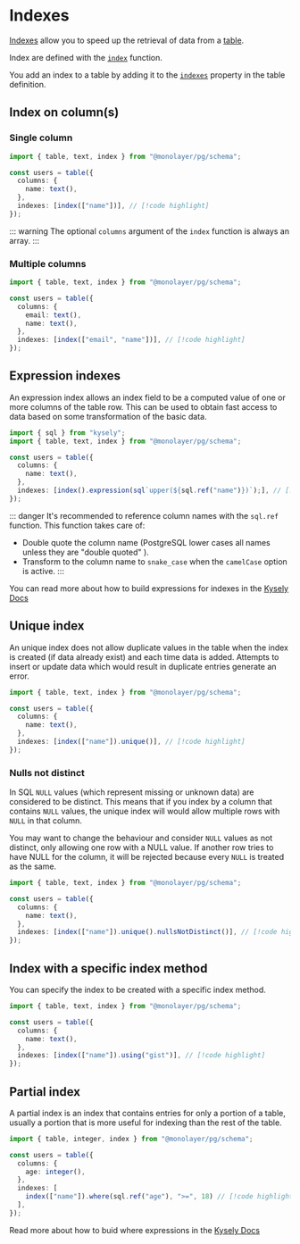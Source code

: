 # Indexes

[Indexes](./glossary.md#index) allow you to speed up the retrieval of data from a [table](./glossary.md#table).

Index are defined with the [`index`](./../../reference/api/schema/functions/index.md) function.

You add an index to a table by adding it to the [`indexes`](./../../reference/api/schema/type-aliases/TableDefinition.md#indexes) property in the table definition.

## Index on column(s)

### Single column

```ts
import { table, text, index } from "@monolayer/pg/schema";

const users = table({
  columns: {
    name: text(),
  },
  indexes: [index(["name"])], // [!code highlight]
});
```

::: warning
The optional `columns` argument of the `index` function is always an array.
:::

### Multiple columns

```ts
import { table, text, index } from "@monolayer/pg/schema";

const users = table({
  columns: {
    email: text(),
    name: text(),
  },
  indexes: [index(["email", "name"])], // [!code highlight]
});
```

## Expression indexes

An expression index allows an index field to be a computed value of one or more columns of the table row.
This  can be used to obtain fast access to data based on some transformation of the basic data.

```ts
import { sql } from "kysely";
import { table, text, index } from "@monolayer/pg/schema";

const users = table({
  columns: {
    name: text(),
  },
  indexes: [index().expression(sql`upper(${sql.ref("name")})`);], // [!code highlight]
});
```

::: danger
It's recommended to reference column names with the `sql.ref` function. This function takes care of:

- Double quote the column name (PostgreSQL lower cases all names unless they are "double quoted" ).
- Transform to the column name to `snake_case` when the `camelCase` option is active.
:::

You can read more about how to build expressions for indexes in the [Kysely Docs](https://kysely-org.github.io/kysely-apidoc/classes/CreateIndexBuilder.html#expression)

## Unique index

An unique index does not allow duplicate values in the table when the index is created (if data already exist) and each time data is added. Attempts to insert or update data which would result in duplicate entries generate an error.

```ts
import { table, text, index } from "@monolayer/pg/schema";

const users = table({
  columns: {
    name: text(),
  },
  indexes: [index(["name"]).unique()], // [!code highlight]
});
```

### Nulls not distinct

In SQL `NULL` values (which represent missing or unknown data) are considered to be distinct. This means that if you index by a column that contains `NULL` values, the unique index will would allow multiple rows with `NULL` in that column.

You may want to change the behaviour and consider `NULL` values as not distinct, only allowing one row with a NULL value. If another row tries to have NULL for the column, it will be rejected because every `NULL` is treated as the same.

```ts
import { table, text, index } from "@monolayer/pg/schema";

const users = table({
  columns: {
    name: text(),
  },
  indexes: [index(["name"]).unique().nullsNotDistinct()], // [!code highlight]
});
```

## Index with a specific index method

You can specify the index to be created with a specific index method.

```ts
import { table, text, index } from "@monolayer/pg/schema";

const users = table({
  columns: {
    name: text(),
  },
  indexes: [index(["name"]).using("gist")], // [!code highlight]
});
```

## Partial index

A partial index is an index that contains entries for only a portion of a table, usually a portion that is more useful for indexing than the rest of the table.

```ts
import { table, integer, index } from "@monolayer/pg/schema";

const users = table({
  columns: {
    age: integer(),
  },
  indexes: [
    index(["name"]).where(sql.ref("age"), ">=", 18) // [!code highlight]
  ],
});
```

Read more about how to buid where expressions in the [Kysely Docs](https://kysely-org.github.io/kysely-apidoc/classes/CreateIndexBuilder.html#where)
